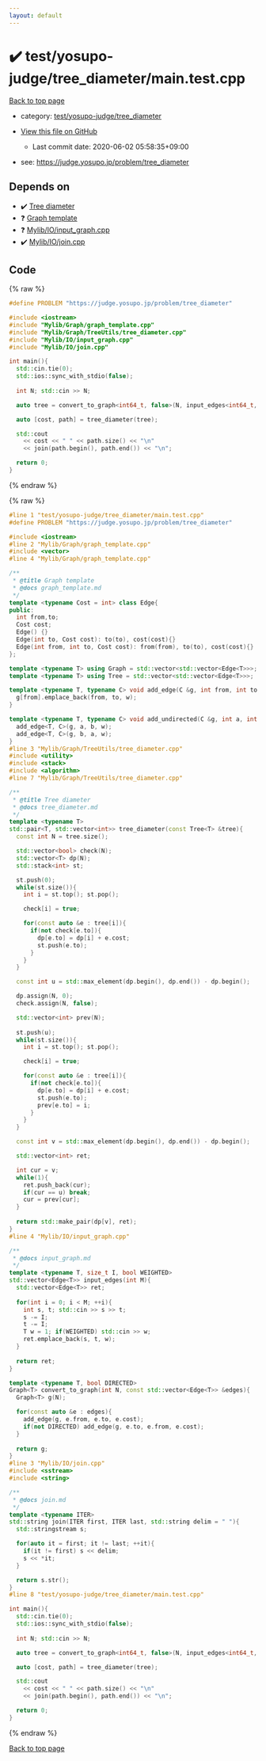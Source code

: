 ```yaml
---
layout: default
---
```


<!-- mathjax config similar to math.stackexchange -->
<script type="text/javascript" async
  src="https://cdnjs.cloudflare.com/ajax/libs/mathjax/2.7.5/MathJax.js?config=TeX-MML-AM_CHTML">
</script>
<script type="text/x-mathjax-config">
  MathJax.Hub.Config({
    TeX: { equationNumbers: { autoNumber: "AMS" }},
    tex2jax: {
      inlineMath: [ ['$','$'] ],
      processEscapes: true
    },
    "HTML-CSS": { matchFontHeight: false },
    displayAlign: "left",
    displayIndent: "2em"
  });
</script>

<script type="text/javascript" src="https://cdnjs.cloudflare.com/ajax/libs/jquery/3.4.1/jquery.min.js"></script>
<script src="https://cdn.jsdelivr.net/npm/jquery-balloon-js@1.1.2/jquery.balloon.min.js" integrity="sha256-ZEYs9VrgAeNuPvs15E39OsyOJaIkXEEt10fzxJ20+2I=" crossorigin="anonymous"></script>
<script type="text/javascript" src="../../../../assets/js/copy-button.js"></script>
<link rel="stylesheet" href="../../../../assets/css/copy-button.css" />


# :heavy_check_mark: test/yosupo-judge/tree_diameter/main.test.cpp

<a href="../../../../index.html">Back to top page</a>

* category: <a href="../../../../index.html#fc38206dcd10be708e58c9df7503cac7">test/yosupo-judge/tree_diameter</a>
* <a href="{{ site.github.repository_url }}/blob/master/test/yosupo-judge/tree_diameter/main.test.cpp">View this file on GitHub</a>
    - Last commit date: 2020-06-02 05:58:35+09:00


* see: <a href="https://judge.yosupo.jp/problem/tree_diameter">https://judge.yosupo.jp/problem/tree_diameter</a>


## Depends on

* :heavy_check_mark: <a href="../../../../library/Mylib/Graph/TreeUtils/tree_diameter.cpp.html">Tree diameter</a>
* :question: <a href="../../../../library/Mylib/Graph/graph_template.cpp.html">Graph template</a>
* :question: <a href="../../../../library/Mylib/IO/input_graph.cpp.html">Mylib/IO/input_graph.cpp</a>
* :heavy_check_mark: <a href="../../../../library/Mylib/IO/join.cpp.html">Mylib/IO/join.cpp</a>


## Code

<a id="unbundled"></a>
{% raw %}
```cpp
#define PROBLEM "https://judge.yosupo.jp/problem/tree_diameter"

#include <iostream>
#include "Mylib/Graph/graph_template.cpp"
#include "Mylib/Graph/TreeUtils/tree_diameter.cpp"
#include "Mylib/IO/input_graph.cpp"
#include "Mylib/IO/join.cpp"

int main(){
  std::cin.tie(0);
  std::ios::sync_with_stdio(false);
  
  int N; std::cin >> N;

  auto tree = convert_to_graph<int64_t, false>(N, input_edges<int64_t, 0, true>(N-1));

  auto [cost, path] = tree_diameter(tree);

  std::cout
    << cost << " " << path.size() << "\n"
    << join(path.begin(), path.end()) << "\n";

  return 0;
}

```
{% endraw %}

<a id="bundled"></a>
{% raw %}
```cpp
#line 1 "test/yosupo-judge/tree_diameter/main.test.cpp"
#define PROBLEM "https://judge.yosupo.jp/problem/tree_diameter"

#include <iostream>
#line 2 "Mylib/Graph/graph_template.cpp"
#include <vector>
#line 4 "Mylib/Graph/graph_template.cpp"

/**
 * @title Graph template
 * @docs graph_template.md
 */
template <typename Cost = int> class Edge{
public:
  int from,to;
  Cost cost;
  Edge() {}
  Edge(int to, Cost cost): to(to), cost(cost){}
  Edge(int from, int to, Cost cost): from(from), to(to), cost(cost){}
};

template <typename T> using Graph = std::vector<std::vector<Edge<T>>>;
template <typename T> using Tree = std::vector<std::vector<Edge<T>>>;

template <typename T, typename C> void add_edge(C &g, int from, int to, T w = 1){
  g[from].emplace_back(from, to, w);
}

template <typename T, typename C> void add_undirected(C &g, int a, int b, T w = 1){
  add_edge<T, C>(g, a, b, w);
  add_edge<T, C>(g, b, a, w);
}
#line 3 "Mylib/Graph/TreeUtils/tree_diameter.cpp"
#include <utility>
#include <stack>
#include <algorithm>
#line 7 "Mylib/Graph/TreeUtils/tree_diameter.cpp"

/**
 * @title Tree diameter
 * @docs tree_diameter.md
 */
template <typename T>
std::pair<T, std::vector<int>> tree_diameter(const Tree<T> &tree){
  const int N = tree.size();

  std::vector<bool> check(N);
  std::vector<T> dp(N);
  std::stack<int> st;

  st.push(0);
  while(st.size()){
    int i = st.top(); st.pop();

    check[i] = true;

    for(const auto &e : tree[i]){
      if(not check[e.to]){
        dp[e.to] = dp[i] + e.cost;
        st.push(e.to);
      }
    }
  }

  const int u = std::max_element(dp.begin(), dp.end()) - dp.begin();

  dp.assign(N, 0);
  check.assign(N, false);

  std::vector<int> prev(N);
  
  st.push(u);
  while(st.size()){
    int i = st.top(); st.pop();

    check[i] = true;

    for(const auto &e : tree[i]){
      if(not check[e.to]){
        dp[e.to] = dp[i] + e.cost;
        st.push(e.to);
        prev[e.to] = i;
      }
    }
  }

  const int v = std::max_element(dp.begin(), dp.end()) - dp.begin();

  std::vector<int> ret;

  int cur = v;
  while(1){
    ret.push_back(cur);
    if(cur == u) break;
    cur = prev[cur];
  }
  
  return std::make_pair(dp[v], ret);
}
#line 4 "Mylib/IO/input_graph.cpp"

/**
 * @docs input_graph.md
 */
template <typename T, size_t I, bool WEIGHTED>
std::vector<Edge<T>> input_edges(int M){
  std::vector<Edge<T>> ret;
  
  for(int i = 0; i < M; ++i){
    int s, t; std::cin >> s >> t;
    s -= I;
    t -= I;
    T w = 1; if(WEIGHTED) std::cin >> w;
    ret.emplace_back(s, t, w);
  }
  
  return ret;  
}

template <typename T, bool DIRECTED>
Graph<T> convert_to_graph(int N, const std::vector<Edge<T>> &edges){
  Graph<T> g(N);

  for(const auto &e : edges){
    add_edge(g, e.from, e.to, e.cost);
    if(not DIRECTED) add_edge(g, e.to, e.from, e.cost);
  }
  
  return g;
}
#line 3 "Mylib/IO/join.cpp"
#include <sstream>
#include <string>

/**
 * @docs join.md
 */
template <typename ITER>
std::string join(ITER first, ITER last, std::string delim = " "){
  std::stringstream s;

  for(auto it = first; it != last; ++it){
    if(it != first) s << delim;
    s << *it;
  }

  return s.str();
}
#line 8 "test/yosupo-judge/tree_diameter/main.test.cpp"

int main(){
  std::cin.tie(0);
  std::ios::sync_with_stdio(false);
  
  int N; std::cin >> N;

  auto tree = convert_to_graph<int64_t, false>(N, input_edges<int64_t, 0, true>(N-1));

  auto [cost, path] = tree_diameter(tree);

  std::cout
    << cost << " " << path.size() << "\n"
    << join(path.begin(), path.end()) << "\n";

  return 0;
}

```
{% endraw %}

<a href="../../../../index.html">Back to top page</a>


